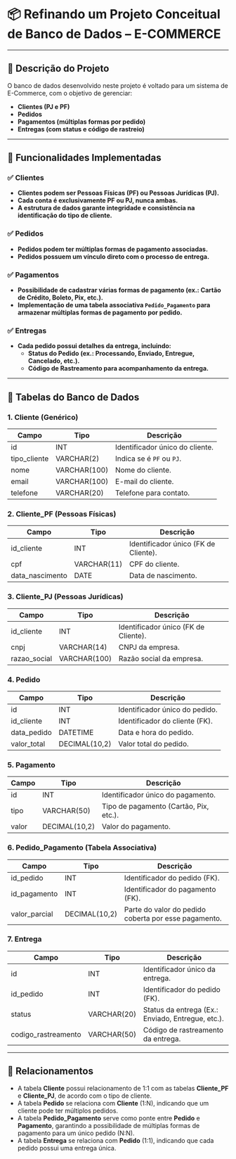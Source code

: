 # 📦 Refinando um Projeto Conceitual de Banco de Dados – E-COMMERCE

---

## 📌 Descrição do Projeto

O banco de dados desenvolvido neste projeto é voltado para um sistema de E-Commerce, com o objetivo de gerenciar:

- **Clientes (PJ e PF)**
- **Pedidos**
- **Pagamentos (múltiplas formas por pedido)**
- **Entregas (com status e código de rastreio)**

---

## 🔨 Funcionalidades Implementadas

### ✅ Clientes
- **Clientes podem ser Pessoas Físicas (PF) ou Pessoas Jurídicas (PJ).**
- **Cada conta é exclusivamente PF ou PJ, nunca ambas.**
- **A estrutura de dados garante integridade e consistência na identificação do tipo de cliente.**

### ✅ Pedidos
- **Pedidos podem ter múltiplas formas de pagamento associadas.**
- **Pedidos possuem um vínculo direto com o processo de entrega.**

### ✅ Pagamentos
- **Possibilidade de cadastrar várias formas de pagamento (ex.: Cartão de Crédito, Boleto, Pix, etc.).**
- **Implementação de uma tabela associativa `Pedido_Pagamento` para armazenar múltiplas formas de pagamento por pedido.**

### ✅ Entregas
- **Cada pedido possui detalhes da entrega, incluindo:**
  - **Status do Pedido (ex.: Processando, Enviado, Entregue, Cancelado, etc.).**
  - **Código de Rastreamento para acompanhamento da entrega.**

---

## 📂 Tabelas do Banco de Dados

### 1. **Cliente (Genérico)**
| Campo         | Tipo        | Descrição                          |
|---------------|-------------|------------------------------------|
| id            | INT         | Identificador único do cliente.   |
| tipo_cliente  | VARCHAR(2)   | Indica se é `PF` ou `PJ`.         |
| nome          | VARCHAR(100) | Nome do cliente.                  |
| email         | VARCHAR(100) | E-mail do cliente.                |
| telefone      | VARCHAR(20)  | Telefone para contato.            |

### 2. **Cliente_PF (Pessoas Físicas)**
| Campo         | Tipo        | Descrição                          |
|---------------|-------------|------------------------------------|
| id_cliente    | INT         | Identificador único (FK de Cliente).|
| cpf           | VARCHAR(11)  | CPF do cliente.                   |
| data_nascimento | DATE       | Data de nascimento.               |

### 3. **Cliente_PJ (Pessoas Jurídicas)**
| Campo         | Tipo        | Descrição                          |
|---------------|-------------|------------------------------------|
| id_cliente    | INT         | Identificador único (FK de Cliente).|
| cnpj          | VARCHAR(14)  | CNPJ da empresa.                  |
| razao_social  | VARCHAR(100) | Razão social da empresa.          |

### 4. **Pedido**
| Campo         | Tipo        | Descrição                          |
|---------------|-------------|------------------------------------|
| id            | INT         | Identificador único do pedido.    |
| id_cliente    | INT         | Identificador do cliente (FK).    |
| data_pedido   | DATETIME     | Data e hora do pedido.            |
| valor_total   | DECIMAL(10,2)| Valor total do pedido.            |

### 5. **Pagamento**
| Campo         | Tipo        | Descrição                           |
|---------------|-------------|-------------------------------------|
| id            | INT         | Identificador único do pagamento.  |
| tipo          | VARCHAR(50)  | Tipo de pagamento (Cartão, Pix, etc.).|
| valor         | DECIMAL(10,2)| Valor do pagamento.                |

### 6. **Pedido_Pagamento (Tabela Associativa)**
| Campo         | Tipo        | Descrição                          |
|---------------|-------------|------------------------------------|
| id_pedido     | INT         | Identificador do pedido (FK).     |
| id_pagamento  | INT         | Identificador do pagamento (FK).  |
| valor_parcial | DECIMAL(10,2)| Parte do valor do pedido coberta por esse pagamento.|

### 7. **Entrega**
| Campo            | Tipo        | Descrição                         |
|------------------|-------------|-----------------------------------|
| id               | INT         | Identificador único da entrega.  |
| id_pedido        | INT         | Identificador do pedido (FK).    |
| status           | VARCHAR(20)  | Status da entrega (Ex.: Enviado, Entregue, etc.).|
| codigo_rastreamento | VARCHAR(50) | Código de rastreamento da entrega. |

---

## 🔗 Relacionamentos

- A tabela **Cliente** possui relacionamento de 1:1 com as tabelas **Cliente_PF** e **Cliente_PJ**, de acordo com o tipo de cliente.
- A tabela **Pedido** se relaciona com **Cliente** (1:N), indicando que um cliente pode ter múltiplos pedidos.
- A tabela **Pedido_Pagamento** serve como ponte entre **Pedido** e **Pagamento**, garantindo a possibilidade de múltiplas formas de pagamento para um único pedido (N:N).
- A tabela **Entrega** se relaciona com **Pedido** (1:1), indicando que cada pedido possui uma entrega única.
